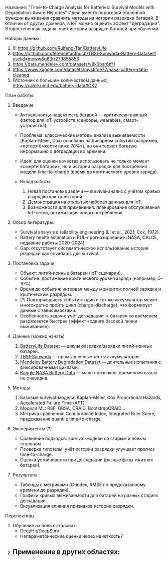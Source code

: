 Название: "Time-to-Charge Analysis for Batteries: Survival Models with Degradation-Aware Histories"
Идея: вместо пороговой эталонной функции выживания сравнить методы на истории разрядки батарей. В отличии от других доменов, в IoT можно оценить эффект "деградации".
Второстепенная задача: учет истории разрядки батарей при обучении.

Наборы данных:
1. !!! https://github.com/Ruifeng-Tan/BatteryLife
2. https://github.com/terencetaothucb/TBSI-Sunwoda-Battery-Dataset?ysclid=meww8g83fr279855856
3. https://data.mendeley.com/datasets/v8k6bsr6tf/1
4. https://www.kaggle.com/datasets/mystifoe77/nasa-battery-data-cleaned
5. (Источник с большим количеством данных) https://calce.umd.edu/battery-data#CX2

План работы:
1. Введение
	- Актуальность: надёжность батарей — критически важный фактор для IoT-устройств (сенсоры, wearables, смарт-устройства).
	- Проблема: классические методы анализа выживаемости (Kaplan–Meier, Cox) основаны на бинарном событии (например, «потеря ёмкости ниже 70%»), но они теряют богатую информацию о деградации во времени.
	- Идея: для оценки качества использовать не только момент «смерти батареи», но и истории разрядки для построения модели time-to-charge (время до критического уровня заряда).
	    
	- Вклад работы:
	    1. Новая постановка задачи — survival-анализ с учётом кривых разрядки как траекторий.
	    2. Демонстрация на открытых наборах данных для IoT.
	    3. Возможности для применения: планирование обслуживания IoT-сетей, оптимизация энергопотребления.

2. Обзор литературы:
	- Survival analysis в reliability engineering (Li et al., 2021; Cox, 1972).
	- Battery health estimation и RUL-прогнозирование (NASA, CALCE, недавние работы 2020–2024).
	- Gap: отсутствует систематическое использование _историй разрядки_ как covariates для survival.

3. Постановка задачи
	- Объект: литий-ионные батареи (IoT-сценарии).
	- Событие: достижение критического уровня заряда (например, 5–10%).
	- Время до события: интервал между моментом полной зарядки и критическим разрядом.
	- (?) Повторяющиеся события: один и тот же аккумулятор может многократно пройти цикл (charge–discharge), что формирует данные с зависимостями.
	- Особенность задачи: учёт деградации → батарея со временем разряжается быстрее (эффект «сдвига базовой линии выживания»).
    
4. Данные (можно начать)
	1. [BatteryLife Dataset](https://github.com/Ruifeng-Tan/BatteryLife) — циклы разрядки/зарядки литий-ионных батарей.
	2. [TBSI-Sunwoda](https://github.com/terencetaothucb/TBSI-Sunwoda-Battery-Dataset) — промышленные тесты аккумуляторов.
	3. [Mendeley Battery Degradation Dataset](https://data.mendeley.com/datasets/v8k6bsr6tf/1) — длительные испытания с фиксированными циклами.
	4. [Kaggle NASA Battery Data](https://www.kaggle.com/datasets/mystifoe77/nasa-battery-data-cleaned) — мало признаков, временная шкала не очевидна.
    
5. Методы
	1. Базовые survival-модели: Kaplan–Meier, Cox Proportional Hazards, Accelerated Failure Time (AFT). 
	2. Модели ML: RSF, GBSA, CRAID, BootstrapCRAID...
	3. Метрика сравнения: Concordance Index, Integrated Brier Score, предсказание quantile time-to-charge.

6. Эксперименты (?)
	- Сравнение подходов: survival-модели со старым и новым эталоном
	- Проверка гипотезы: учёт истории разрядки улучшает прогноз time-to-charge.
	- Оценка устойчивости при деградации (разные фазы «жизни» батареи).

7. Результаты
	- Таблицы с метриками (C-index, RMSE по предсказанному времени до разрядки).
	- Графики кривых выживаемости для батарей на разных стадиях деградации.
	- Визуализация влияния признаков истории разрядки.

Перспективы:
1. Обучение на новых эталонах:
	- DeepHit/DeepSurv
	- Непараметрические оценки через нечеткость?
2. Применение в других областях:
	- 